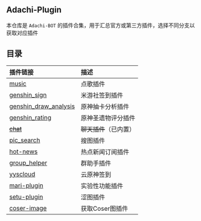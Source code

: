 ## Adachi-Plugin
本仓库是 `Adachi-BOT` 的插件合集，用于汇总官方或第三方插件，选择不同分支以获取对应插件

## 目录

| 插件链接                                                                       | 描述            |
|:---------------------------------------------------------------------------|:--------------|
| [music](https://github.com/SilveryStar/Adachi-Plugin/tree/music)           | 点歌插件          |
| [genshin_sign](https://github.com/wickedll/genshin_sign)                   | 米游社签到插件       |
| [genshin_draw_analysis](https://github.com/wickedll/genshin_draw_analysis) | 原神抽卡分析插件      |
| [genshin_rating](https://github.com/wickedll/genshin_rating)               | 原神圣遗物评分插件     |
| ~~[chat](https://github.com/Extrwave/chat-plugins)~~                       | ~~聊天插件~~（已内置） |
| [pic_search](https://github.com/MarryDream/pic_search)                     | 搜图插件          |
| [hot-news](https://github.com/BennettChina/hot-news)                       | 热点新闻订阅插件      |
| [group_helper](https://github.com/BennettChina/group_helper)               | 群助手插件         |
| [yyscloud](https://github.com/Extrwave/yyscloud)                           | 云原神签到         |
| [mari-plugin](https://github.com/MarryDream/mari-plugin)                   | 实验性功能插件       |
| [setu-plugin](https://github.com/BennettChina/setu-plugin)                 | 涩图插件          |
| [coser-image](https://github.com/BennettChina/coser-image)                 | 获取Coser图插件    |
